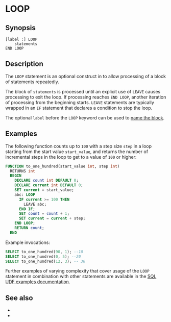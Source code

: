 # LOOP

## Synopsis

```text
[label :] LOOP
    statements
END LOOP
```

## Description

The `LOOP` statement is an optional construct in [](/udf/sql) to allow processing of a block of statements
repeatedly.

The block of `statements` is processed until an explicit use of `LEAVE` causes
processing to exit the loop. If processing reaches `END LOOP`, another iteration
of processing from the beginning starts. `LEAVE` statements are typically
wrapped in an `IF` statement that declares a condition to stop the loop.

The optional `label` before the `LOOP` keyword can be used to [name the
block](udf-sql-label).

## Examples

The following function counts up to `100` with a step size `step` in a loop
starting from the start value `start_value`, and returns the number of
incremental steps in the loop to get to a value of `100` or higher:

```sql
FUNCTION to_one_hundred(start_value int, step int)
  RETURNS int
  BEGIN
    DECLARE count int DEFAULT 0;
    DECLARE current int DEFAULT 0;
    SET current = start_value;
    abc: LOOP
      IF current >= 100 THEN
        LEAVE abc;
      END IF;
      SET count = count + 1;
      SET current = current + step;
    END LOOP;
    RETURN count;
  END
```

Example invocations:

```sql
SELECT to_one_hundred(90, 1); --10
SELECT to_one_hundred(0, 5); --20
SELECT to_one_hundred(12, 3); -- 30
```

Further examples of varying complexity that cover usage of the `LOOP` statement
in combination with other statements are available in the [SQL UDF examples
documentation](/udf/sql/examples).

## See also

* [](/udf/sql)
* [](/udf/sql/leave)

